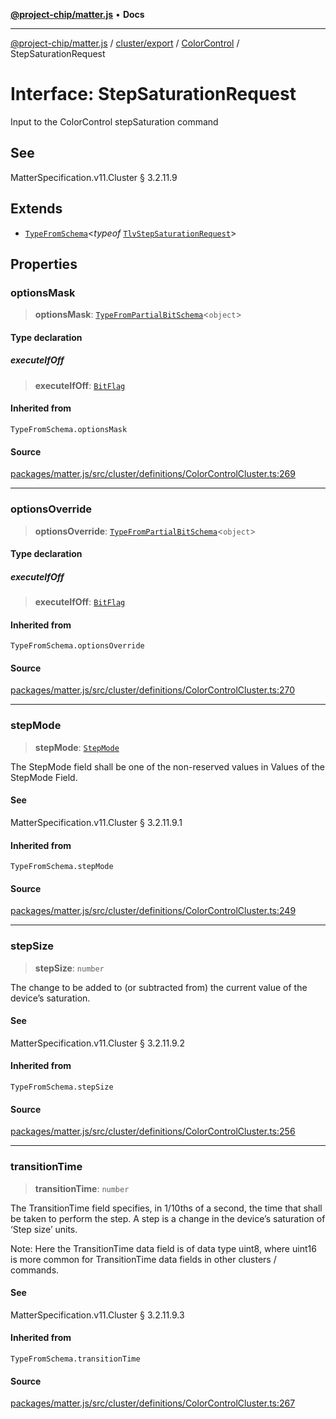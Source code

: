 [**@project-chip/matter.js**](../../../../../README.md) • **Docs**

***

[@project-chip/matter.js](../../../../../modules.md) / [cluster/export](../../../README.md) / [ColorControl](../README.md) / StepSaturationRequest

# Interface: StepSaturationRequest

Input to the ColorControl stepSaturation command

## See

MatterSpecification.v11.Cluster § 3.2.11.9

## Extends

- [`TypeFromSchema`](../../../../../tlv/export/README.md#typefromschemas)\<*typeof* [`TlvStepSaturationRequest`](../README.md#tlvstepsaturationrequest)\>

## Properties

### optionsMask

> **optionsMask**: [`TypeFromPartialBitSchema`](../../../../../schema/export/README.md#typefrompartialbitschemat)\<`object`\>

#### Type declaration

##### executeIfOff

> **executeIfOff**: [`BitFlag`](../../../../../schema/export/README.md#bitflag)

#### Inherited from

`TypeFromSchema.optionsMask`

#### Source

[packages/matter.js/src/cluster/definitions/ColorControlCluster.ts:269](https://github.com/project-chip/matter.js/blob/7a8cbb56b87d4ccf34bec5a9a95ab40a1711324f/packages/matter.js/src/cluster/definitions/ColorControlCluster.ts#L269)

***

### optionsOverride

> **optionsOverride**: [`TypeFromPartialBitSchema`](../../../../../schema/export/README.md#typefrompartialbitschemat)\<`object`\>

#### Type declaration

##### executeIfOff

> **executeIfOff**: [`BitFlag`](../../../../../schema/export/README.md#bitflag)

#### Inherited from

`TypeFromSchema.optionsOverride`

#### Source

[packages/matter.js/src/cluster/definitions/ColorControlCluster.ts:270](https://github.com/project-chip/matter.js/blob/7a8cbb56b87d4ccf34bec5a9a95ab40a1711324f/packages/matter.js/src/cluster/definitions/ColorControlCluster.ts#L270)

***

### stepMode

> **stepMode**: [`StepMode`](../enumerations/StepMode.md)

The StepMode field shall be one of the non-reserved values in Values of the StepMode Field.

#### See

MatterSpecification.v11.Cluster § 3.2.11.9.1

#### Inherited from

`TypeFromSchema.stepMode`

#### Source

[packages/matter.js/src/cluster/definitions/ColorControlCluster.ts:249](https://github.com/project-chip/matter.js/blob/7a8cbb56b87d4ccf34bec5a9a95ab40a1711324f/packages/matter.js/src/cluster/definitions/ColorControlCluster.ts#L249)

***

### stepSize

> **stepSize**: `number`

The change to be added to (or subtracted from) the current value of the device’s saturation.

#### See

MatterSpecification.v11.Cluster § 3.2.11.9.2

#### Inherited from

`TypeFromSchema.stepSize`

#### Source

[packages/matter.js/src/cluster/definitions/ColorControlCluster.ts:256](https://github.com/project-chip/matter.js/blob/7a8cbb56b87d4ccf34bec5a9a95ab40a1711324f/packages/matter.js/src/cluster/definitions/ColorControlCluster.ts#L256)

***

### transitionTime

> **transitionTime**: `number`

The TransitionTime field specifies, in 1/10ths of a second, the time that shall be taken to perform the
step. A step is a change in the device’s saturation of ‘Step size’ units.

Note: Here the TransitionTime data field is of data type uint8, where uint16 is more common for
TransitionTime data fields in other clusters / commands.

#### See

MatterSpecification.v11.Cluster § 3.2.11.9.3

#### Inherited from

`TypeFromSchema.transitionTime`

#### Source

[packages/matter.js/src/cluster/definitions/ColorControlCluster.ts:267](https://github.com/project-chip/matter.js/blob/7a8cbb56b87d4ccf34bec5a9a95ab40a1711324f/packages/matter.js/src/cluster/definitions/ColorControlCluster.ts#L267)

